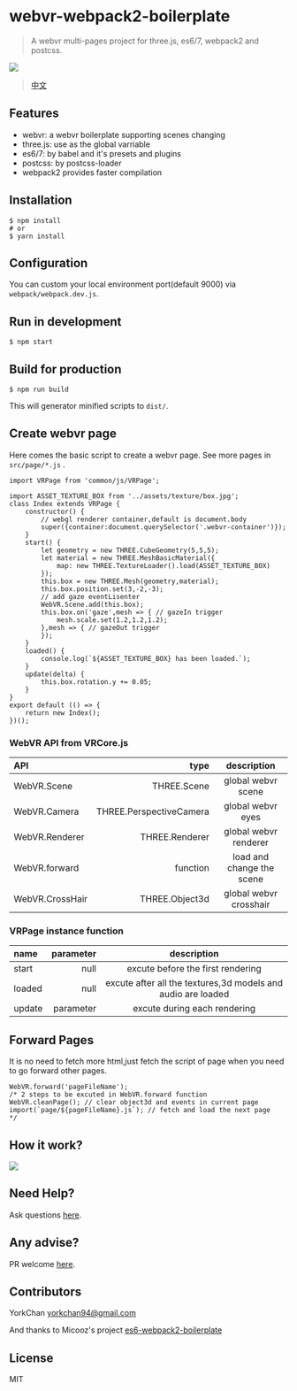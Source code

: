 # webvr-webpack2-boilerplate

> A webvr multi-pages project for three.js, es6/7, webpack2 and postcss.

![](https://pic2.zhimg.com/v2-251229f9ea0b901b1d29bd2aa11a69e9_b.png)

> [中文](https://zhuanlan.zhihu.com/p/26907805)

## Features

* webvr: a webvr boilerplate supporting scenes changing
* three.js: use as the global varriable
* es6/7: by babel and it's presets and plugins
* postcss: by postcss-loader
* webpack2 provides faster compilation

## Installation

    $ npm install
    # or
    $ yarn install

## Configuration

You can custom your local environment port(default 9000) via `webpack/webpack.dev.js`.

## Run in development

    $ npm start

## Build for production

    $ npm run build

This will generator minified scripts to `dist/`.

## Create webvr page

Here comes the basic script to create a webvr page.
See more pages in `src/page/*.js` .
```
import VRPage from 'common/js/VRPage';

import ASSET_TEXTURE_BOX from '../assets/texture/box.jpg';
class Index extends VRPage {
	constructor() {
		// webgl renderer container,default is document.body
		super({container:document.querySelector('.webvr-container')});
	}
	start() {
		let geometry = new THREE.CubeGeometry(5,5,5);
		let material = new THREE.MeshBasicMaterial({ 
			map: new THREE.TextureLoader().load(ASSET_TEXTURE_BOX) 
		});
		this.box = new THREE.Mesh(geometry,material);
		this.box.position.set(3,-2,-3);
		// add gaze eventLisenter
		WebVR.Scene.add(this.box);
		this.box.on('gaze',mesh => { // gazeIn trigger
			mesh.scale.set(1.2,1.2,1.2);
		},mesh => { // gazeOut trigger
		});
	}
	loaded() {
        console.log(`${ASSET_TEXTURE_BOX} has been loaded.`);
	}
	update(delta) {
		this.box.rotation.y += 0.05;
	}
}
export default (() => {
	return new Index();
})();
```

### WebVR API from VRCore.js

| API | type | description |
|:-----------|------------:|:------------:|
| WebVR.Scene       |        THREE.Scene |     global webvr scene     
| WebVR.Camera     |      THREE.PerspectiveCamera |    global webvr eyes    
| WebVR.Renderer       |        THREE.Renderer |     global webvr renderer  
| WebVR.forward       |        function |     load and change the scene     
| WebVR.CrossHair       |        THREE.Object3d |     global webvr crosshair  

### VRPage instance function

| name | parameter | description |
|:-----------|------------:|:------------:|
| start         |          null |      excute before the first rendering      
| loaded       |       null |    excute after all the textures,3d models and audio are loaded    
| update    |     parameter |   excute during each rendering


## Forward Pages
It is no need to fetch more html,just fetch the script of page when you need to go forward other pages.
```
WebVR.forward('pageFileName');
/* 2 steps to be excuted in WebVR.forward function
WebVR.cleanPage(); // clear object3d and events in current page
import(`page/${pageFileName}.js`); // fetch and load the next page
*/
```

## How it work?

![](http://upload-images.jianshu.io/upload_images/1939855-906ca3b5b179b888.png?imageMogr2/auto-orient/strip%7CimageView2/2/w/1240)

## Need Help?

Ask questions [here](https://github.com/yorkchan94/webvr-webpack2-boilerplate/issues).

## Any advise?

PR welcome [here](https://github.com/yorkchan94/webvr-webpack2-boilerplate/pulls).

## Contributors

YorkChan <yorkchan94@gmail.com>

And thanks to Micooz's project [es6-webpack2-boilerplate](https://github.com/micooz/es6-webpack2-boilerplate)

## License

MIT
